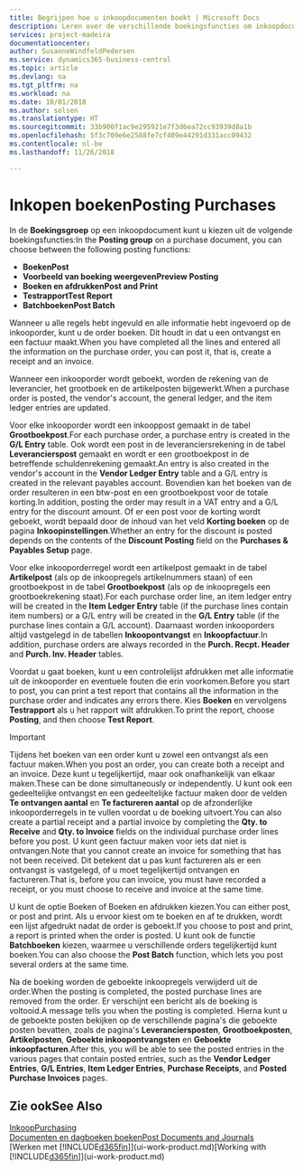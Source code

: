 ```yaml
---
title: Begrijpen hoe u inkoopdocumenten boekt | Microsoft Docs
description: Leren over de verschillende boekingsfuncties om inkoopdocumenten te boeken.
services: project-madeira
documentationcenter: 
author: SusanneWindfeldPedersen
ms.service: dynamics365-business-central
ms.topic: article
ms.devlang: na
ms.tgt_pltfrm: na
ms.workload: na
ms.date: 10/01/2018
ms.author: solsen
ms.translationtype: HT
ms.sourcegitcommit: 33b900f1ac9e295921e7f3d6ea72cc93939d8a1b
ms.openlocfilehash: 5f3c709e6e2588fe7cf409e44291d331acc09432
ms.contentlocale: nl-be
ms.lasthandoff: 11/26/2018

---
```

# <a name="posting-purchases"></a><span data-ttu-id="d4d2c-103">Inkopen boeken</span><span class="sxs-lookup"><span data-stu-id="d4d2c-103">Posting Purchases</span></span>
<span data-ttu-id="d4d2c-104">In de **Boekingsgroep** op een inkoopdocument kunt u kiezen uit de volgende boekingsfuncties:</span><span class="sxs-lookup"><span data-stu-id="d4d2c-104">In the **Posting group** on a purchase document, you can choose between the following posting functions:</span></span>

* <span data-ttu-id="d4d2c-105">**Boeken**</span><span class="sxs-lookup"><span data-stu-id="d4d2c-105">**Post**</span></span>
* <span data-ttu-id="d4d2c-106">**Voorbeeld van boeking weergeven**</span><span class="sxs-lookup"><span data-stu-id="d4d2c-106">**Preview Posting**</span></span>
* <span data-ttu-id="d4d2c-107">**Boeken en afdrukken**</span><span class="sxs-lookup"><span data-stu-id="d4d2c-107">**Post and Print**</span></span>
* <span data-ttu-id="d4d2c-108">**Testrapport**</span><span class="sxs-lookup"><span data-stu-id="d4d2c-108">**Test Report**</span></span>
* <span data-ttu-id="d4d2c-109">**Batchboeken**</span><span class="sxs-lookup"><span data-stu-id="d4d2c-109">**Post Batch**</span></span>

<span data-ttu-id="d4d2c-110">Wanneer u alle regels hebt ingevuld en alle informatie hebt ingevoerd op de inkooporder, kunt u de order boeken. Dit houdt in dat u een ontvangst en een factuur maakt.</span><span class="sxs-lookup"><span data-stu-id="d4d2c-110">When you have completed all the lines and entered all the information on the purchase order, you can post it, that is, create a receipt and an invoice.</span></span>

<span data-ttu-id="d4d2c-111">Wanneer een inkooporder wordt geboekt, worden de rekening van de leverancier, het grootboek en de artikelposten bijgewerkt.</span><span class="sxs-lookup"><span data-stu-id="d4d2c-111">When a purchase order is posted, the vendor's account, the general ledger, and the item ledger entries are updated.</span></span>

<span data-ttu-id="d4d2c-112">Voor elke inkooporder wordt een inkooppost gemaakt in de tabel **Grootboekpost**.</span><span class="sxs-lookup"><span data-stu-id="d4d2c-112">For each purchase order, a purchase entry is created in the **G/L Entry** table.</span></span> <span data-ttu-id="d4d2c-113">Ook wordt een post in de leveranciersrekening in de tabel **Leverancierspost** gemaakt en wordt er een grootboekpost in de betreffende schuldenrekening gemaakt.</span><span class="sxs-lookup"><span data-stu-id="d4d2c-113">An entry is also created in the vendor's account in the **Vendor Ledger Entry** table and a G/L entry is created in the relevant payables account.</span></span> <span data-ttu-id="d4d2c-114">Bovendien kan het boeken van de order resulteren in een btw-post en een grootboekpost voor de totale korting.</span><span class="sxs-lookup"><span data-stu-id="d4d2c-114">In addition, posting the order may result in a VAT entry and a G/L entry for the discount amount.</span></span> <span data-ttu-id="d4d2c-115">Of er een post voor de korting wordt geboekt, wordt bepaald door de inhoud van het veld **Korting boeken** op de pagina **Inkoopinstellingen**.</span><span class="sxs-lookup"><span data-stu-id="d4d2c-115">Whether an entry for the discount is posted depends on the contents of the **Discount Posting** field on the **Purchases & Payables Setup** page.</span></span>

<span data-ttu-id="d4d2c-116">Voor elke inkooporderregel wordt een artikelpost gemaakt in de tabel **Artikelpost** (als op de inkoopregels artikelnummers staan) of een grootboekpost in de tabel **Grootboekpost** (als op de inkoopregels een grootboekrekening staat).</span><span class="sxs-lookup"><span data-stu-id="d4d2c-116">For each purchase order line, an item ledger entry will be created in the **Item Ledger Entry** table (if the purchase lines contain item numbers) or a G/L entry will be created in the **G/L Entry** table (if the purchase lines contain a G/L account).</span></span> <span data-ttu-id="d4d2c-117">Daarnaast worden inkooporders altijd vastgelegd in de tabellen **Inkoopontvangst** en **Inkoopfactuur**.</span><span class="sxs-lookup"><span data-stu-id="d4d2c-117">In addition, purchase orders are always recorded in the **Purch. Recpt. Header** and **Purch. Inv. Header** tables.</span></span>

<span data-ttu-id="d4d2c-118">Voordat u gaat boeken, kunt u een controlelijst afdrukken met alle informatie uit de inkooporder en eventuele fouten die erin voorkomen.</span><span class="sxs-lookup"><span data-stu-id="d4d2c-118">Before you start to post, you can print a test report that contains all the information in the purchase order and indicates any errors there.</span></span> <span data-ttu-id="d4d2c-119">Kies **Boeken** en vervolgens **Testrapport** als u het rapport wilt afdrukken.</span><span class="sxs-lookup"><span data-stu-id="d4d2c-119">To print the report, choose **Posting**, and then choose **Test Report**.</span></span>

> [!IMPORTANT]  
>   <span data-ttu-id="d4d2c-120">Tijdens het boeken van een order kunt u zowel een ontvangst als een factuur maken.</span><span class="sxs-lookup"><span data-stu-id="d4d2c-120">When you post an order, you can create both a receipt and an invoice.</span></span> <span data-ttu-id="d4d2c-121">Deze kunt u tegelijkertijd, maar ook onafhankelijk van elkaar maken.</span><span class="sxs-lookup"><span data-stu-id="d4d2c-121">These can be done simultaneously or independently.</span></span> <span data-ttu-id="d4d2c-122">U kunt ook een gedeeltelijke ontvangst en een gedeeltelijke factuur maken door de velden **Te ontvangen aantal** en **Te factureren aantal** op de afzonderlijke inkooporderregels in te vullen voordat u de boeking uitvoert.</span><span class="sxs-lookup"><span data-stu-id="d4d2c-122">You can also create a partial receipt and a partial invoice by completing the **Qty. to Receive** and **Qty. to Invoice** fields on the individual purchase order lines before you post.</span></span> <span data-ttu-id="d4d2c-123">U kunt geen factuur maken voor iets dat niet is ontvangen.</span><span class="sxs-lookup"><span data-stu-id="d4d2c-123">Note that you cannot create an invoice for something that has not been received.</span></span> <span data-ttu-id="d4d2c-124">Dit betekent dat u pas kunt factureren als er een ontvangst is vastgelegd, of u moet tegelijkertijd ontvangen en factureren.</span><span class="sxs-lookup"><span data-stu-id="d4d2c-124">That is, before you can invoice, you must have recorded a receipt, or you must choose to receive and invoice at the same time.</span></span>

<span data-ttu-id="d4d2c-125">U kunt de optie Boeken of Boeken en afdrukken kiezen.</span><span class="sxs-lookup"><span data-stu-id="d4d2c-125">You can either post, or post and print.</span></span> <span data-ttu-id="d4d2c-126">Als u ervoor kiest om te boeken en af te drukken, wordt een lijst afgedrukt nadat de order is geboekt.</span><span class="sxs-lookup"><span data-stu-id="d4d2c-126">If you choose to post and print, a report is printed when the order is posted.</span></span> <span data-ttu-id="d4d2c-127">U kunt ook de functie **Batchboeken** kiezen, waarmee u verschillende orders tegelijkertijd kunt boeken.</span><span class="sxs-lookup"><span data-stu-id="d4d2c-127">You can also choose the **Post Batch** function, which lets you post several orders at the same time.</span></span>

<span data-ttu-id="d4d2c-128">Na de boeking worden de geboekte inkoopregels verwijderd uit de order.</span><span class="sxs-lookup"><span data-stu-id="d4d2c-128">When the posting is completed, the posted purchase lines are removed from the order.</span></span> <span data-ttu-id="d4d2c-129">Er verschijnt een bericht als de boeking is voltooid.</span><span class="sxs-lookup"><span data-stu-id="d4d2c-129">A message tells you when the posting is completed.</span></span> <span data-ttu-id="d4d2c-130">Hierna kunt u de geboekte posten bekijken op de verschillende pagina's die geboekte posten bevatten, zoals de pagina's **Leveranciersposten**, **Grootboekposten**, **Artikelposten**, **Geboekte inkoopontvangsten** en **Geboekte inkoopfacturen**.</span><span class="sxs-lookup"><span data-stu-id="d4d2c-130">After this, you will be able to see the posted entries in the various pages that contain posted entries, such as the **Vendor Ledger Entries**, **G/L Entries**, **Item Ledger Entries**, **Purchase Receipts**, and **Posted Purchase Invoices** pages.</span></span>

## <a name="see-also"></a><span data-ttu-id="d4d2c-131">Zie ook</span><span class="sxs-lookup"><span data-stu-id="d4d2c-131">See Also</span></span>
[<span data-ttu-id="d4d2c-132">Inkoop</span><span class="sxs-lookup"><span data-stu-id="d4d2c-132">Purchasing</span></span>](purchasing-manage-purchasing.md)  
[<span data-ttu-id="d4d2c-133">Documenten en dagboeken boeken</span><span class="sxs-lookup"><span data-stu-id="d4d2c-133">Post Documents and Journals</span></span>](ui-post-documents-journals.md)  
<span data-ttu-id="d4d2c-134">[Werken met [!INCLUDE[d365fin](includes/d365fin_md.md)]](ui-work-product.md)</span><span class="sxs-lookup"><span data-stu-id="d4d2c-134">[Working with [!INCLUDE[d365fin](includes/d365fin_md.md)]](ui-work-product.md)</span></span>


